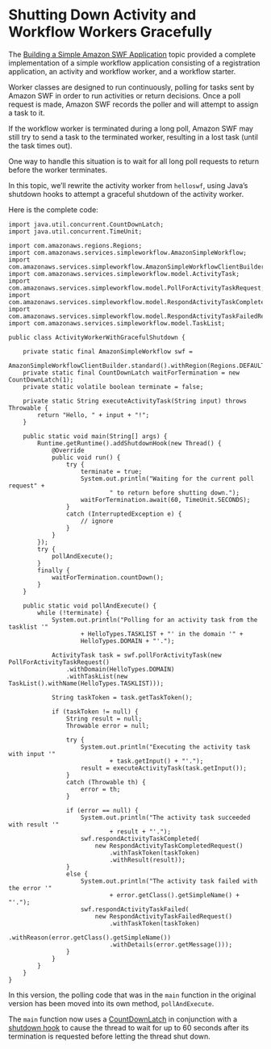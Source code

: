 # Shutting Down Activity and Workflow Workers Gracefully<a name="swf-graceful-shutdown"></a>

The [Building a Simple Amazon SWF Application](swf-hello.md) topic provided a complete implementation of a simple workflow application consisting of a registration application, an activity and workflow worker, and a workflow starter\.

Worker classes are designed to run continuously, polling for tasks sent by Amazon SWF in order to run activities or return decisions\. Once a poll request is made, Amazon SWF records the poller and will attempt to assign a task to it\.

If the workflow worker is terminated during a long poll, Amazon SWF may still try to send a task to the terminated worker, resulting in a lost task \(until the task times out\)\.

One way to handle this situation is to wait for all long poll requests to return before the worker terminates\.

In this topic, we’ll rewrite the activity worker from `helloswf`, using Java’s shutdown hooks to attempt a graceful shutdown of the activity worker\.

Here is the complete code:

```
import java.util.concurrent.CountDownLatch;
import java.util.concurrent.TimeUnit;

import com.amazonaws.regions.Regions;
import com.amazonaws.services.simpleworkflow.AmazonSimpleWorkflow;
import com.amazonaws.services.simpleworkflow.AmazonSimpleWorkflowClientBuilder;
import com.amazonaws.services.simpleworkflow.model.ActivityTask;
import com.amazonaws.services.simpleworkflow.model.PollForActivityTaskRequest;
import com.amazonaws.services.simpleworkflow.model.RespondActivityTaskCompletedRequest;
import com.amazonaws.services.simpleworkflow.model.RespondActivityTaskFailedRequest;
import com.amazonaws.services.simpleworkflow.model.TaskList;

public class ActivityWorkerWithGracefulShutdown {

    private static final AmazonSimpleWorkflow swf =
        AmazonSimpleWorkflowClientBuilder.standard().withRegion(Regions.DEFAULT_REGION).build();
    private static final CountDownLatch waitForTermination = new CountDownLatch(1);
    private static volatile boolean terminate = false;

    private static String executeActivityTask(String input) throws Throwable {
        return "Hello, " + input + "!";
    }

    public static void main(String[] args) {
        Runtime.getRuntime().addShutdownHook(new Thread() {
            @Override
            public void run() {
                try {
                    terminate = true;
                    System.out.println("Waiting for the current poll request" +
                            " to return before shutting down.");
                    waitForTermination.await(60, TimeUnit.SECONDS);
                }
                catch (InterruptedException e) {
                    // ignore
                }
            }
        });
        try {
            pollAndExecute();
        }
        finally {
            waitForTermination.countDown();
        }
    }

    public static void pollAndExecute() {
        while (!terminate) {
            System.out.println("Polling for an activity task from the tasklist '"
                    + HelloTypes.TASKLIST + "' in the domain '" +
                    HelloTypes.DOMAIN + "'.");

            ActivityTask task = swf.pollForActivityTask(new PollForActivityTaskRequest()
                .withDomain(HelloTypes.DOMAIN)
                .withTaskList(new TaskList().withName(HelloTypes.TASKLIST)));

            String taskToken = task.getTaskToken();

            if (taskToken != null) {
                String result = null;
                Throwable error = null;

                try {
                    System.out.println("Executing the activity task with input '"
                            + task.getInput() + "'.");
                    result = executeActivityTask(task.getInput());
                }
                catch (Throwable th) {
                    error = th;
                }

                if (error == null) {
                    System.out.println("The activity task succeeded with result '"
                            + result + "'.");
                    swf.respondActivityTaskCompleted(
                        new RespondActivityTaskCompletedRequest()
                            .withTaskToken(taskToken)
                            .withResult(result));
                }
                else {
                    System.out.println("The activity task failed with the error '"
                            + error.getClass().getSimpleName() + "'.");
                    swf.respondActivityTaskFailed(
                        new RespondActivityTaskFailedRequest()
                            .withTaskToken(taskToken)
                            .withReason(error.getClass().getSimpleName())
                            .withDetails(error.getMessage()));
                }
            }
        }
    }
}
```

In this version, the polling code that was in the `main` function in the original version has been moved into its own method, `pollAndExecute`\.

The `main` function now uses a [CountDownLatch](https://docs.oracle.com/javase/8/docs/api/index.html?java/util/concurrent/CountDownLatch.html) in conjunction with a [shutdown hook](https://docs.oracle.com/javase/8/docs/api/index.html?java/lang/Runtime.html) to cause the thread to wait for up to 60 seconds after its termination is requested before letting the thread shut down\.